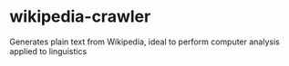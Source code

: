 # wikipedia-crawler
Generates plain text from Wikipedia, ideal to perform computer analysis applied to linguistics
